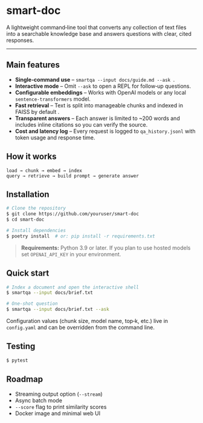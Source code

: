 # smart-doc


A lightweight command‑line tool that converts any collection of text files into a searchable knowledge base and answers questions with clear, cited responses.

---


## Main features

* **Single‑command use** – `smartqa --input docs/guide.md --ask `.
* **Interactive mode** – Omit `--ask` to open a REPL for follow‑up questions.
* **Configurable embeddings** – Works with OpenAI models or any local `sentence‑transformers` model.
* **Fast retrieval** – Text is split into manageable chunks and indexed in FAISS by default .
* **Transparent answers** – Each answer is limited to \~200 words and includes inline citations so you can verify the source.
* **Cost and latency log** – Every request is logged to `qa_history.jsonl` with token usage and response time.

## How it works

```
load → chunk → embed → index
query → retrieve → build prompt → generate answer
```

## Installation

```bash
# Clone the repository
$ git clone https://github.com/youruser/smart-doc
$ cd smart-doc

# Install dependencies
$ poetry install  # or: pip install -r requirements.txt
```

> **Requirements:** Python 3.9 or later. If you plan to use hosted models set `OPENAI_API_KEY` in your environment.

## Quick start

```bash
# Index a document and open the interactive shell
$ smartqa --input docs/brief.txt

# One‑shot question
$ smartqa --input docs/brief.txt --ask 
```

Configuration values (chunk size, model name, top‑k, etc.) live in `config.yaml` and can be overridden from the command line.

## Testing

```bash
$ pytest
```

## Roadmap

* Streaming output option (`--stream`)
* Async batch mode
* `--score` flag to print similarity scores
* Docker image and minimal web UI

